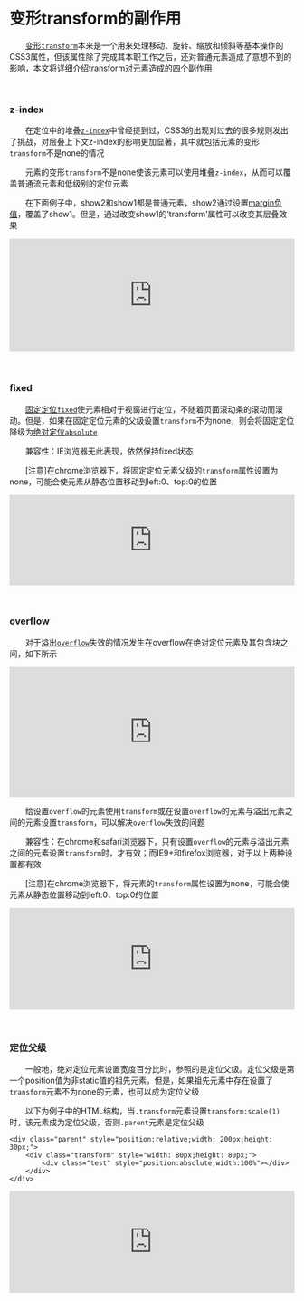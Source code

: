 # 变形transform的副作用

&emsp;&emsp;<a href="http://www.cnblogs.com/xiaohuochai/p/5350254.html" target="_blank">变形`transform`</a>本来是一个用来处理移动、旋转、缩放和倾斜等基本操作的CSS3属性，但该属性除了完成其本职工作之后，还对普通元素造成了意想不到的影响，本文将详细介绍transform对元素造成的四个副作用


<p>&nbsp;</p>


### z-index



&emsp;&emsp;在定位中的堆叠<a href="http://www.cnblogs.com/xiaohuochai/p/5304619.html" target="_blank">`z-index`</a>中曾经提到过，CSS3的出现对过去的很多规则发出了挑战，对层叠上下文z-index的影响更加显著，其中就包括元素的变形`transform`不是none的情况

&emsp;&emsp;元素的变形`transform`不是none使该元素可以使用堆叠`z-index`，从而可以覆盖普通流元素和低级别的定位元素


&emsp;&emsp;在下面例子中，show2和show1都是普通元素，show2通过设置<a href="http://www.cnblogs.com/xiaohuochai/p/5314289.html" target="_blank">margin负值</a>，覆盖了show1。但是，通过改变show1的'transform'属性可以改变其层叠效果

<iframe style="width: 100%; height: 200px" src="https://demo.xiaohuochai.site/css/transformsideEffect/t1.html" allowfullscreen="allowfullscreen" frameborder="0"></iframe>


<p>&nbsp;</p>



### fixed


&emsp;&emsp;<a href="http://www.cnblogs.com/xiaohuochai/p/5321487.html#anchor2" target="_blank">固定定位`fixed`</a>使元素相对于视窗进行定位，不随着页面滚动条的滚动而滚动。但是，如果在固定定位元素的父级设置`transform`不为none，则会将固定定位降级为<a href="http://www.cnblogs.com/xiaohuochai/p/5312917.html" target="_blank">绝对定位`absolute`</a>

&emsp;&emsp;兼容性：IE浏览器无此表现，依然保持fixed状态

&emsp;&emsp;[注意]在chrome浏览器下，将固定定位元素父级的`transform`属性设置为none，可能会使元素从静态位置移动到left:0、top:0的位置

<iframe style="width: 100%; height: 160px" src="https://demo.xiaohuochai.site/css/transformsideEffect/t2.html" allowfullscreen="allowfullscreen" frameborder="0"></iframe>


<p>&nbsp;</p>


### overflow


&emsp;&emsp;对于<a href="http://www.cnblogs.com/xiaohuochai/p/5289653.html" target="_blank">溢出`overflow`</a>失效的情况发生在overflow在绝对定位元素及其包含块之间，如下所示

<iframe style="width: 100%; height: 230px;" src="https://demo.xiaohuochai.site/css/transformsideEffect/t3.html" frameborder="0" width="320" height="240"></iframe>

&emsp;&emsp;给设置`overflow`的元素使用`transform`或在设置`overflow`的元素与溢出元素之间的元素设置`transform`，可以解决`overflow`失效的问题

&emsp;&emsp;兼容性：在chrome和safari浏览器下，只有设置`overflow`的元素与溢出元素之间的元素设置`transform`时，才有效；而IE9+和firefox浏览器，对于以上两种设置都有效


&emsp;&emsp;[注意]在chrome浏览器下，将元素的`transform`属性设置为none，可能会使元素从静态位置移动到left:0、top:0的位置


<iframe style="width: 100%; height: 180px" src="https://demo.xiaohuochai.site/css/transformsideEffect/t4.html" allowfullscreen="allowfullscreen" frameborder="0"></iframe>


<p>&nbsp;</p>


### 定位父级

&emsp;&emsp;一般地，绝对定位元素设置宽度百分比时，参照的是定位父级。定位父级是第一个position值为非static值的祖先元素。但是，如果祖先元素中存在设置了`transform`元素不为none的元素，也可以成为定位父级

&emsp;&emsp;以下为例子中的HTML结构，当`.transform`元素设置`transform:scale(1)`时，该元素成为定位父级，否则`.parent`元素是定位父级

    <div class="parent" style="position:relative;width: 200px;height: 30px;">
        <div class="transform" style="width: 80px;height: 80px;">
            <div class="test" style="position:absolute;width:100%"></div>
        </div>
    </div>


<iframe style="width: 100%; height: 180px" src="https://demo.xiaohuochai.site/css/transformsideEffect/t5.html" allowfullscreen="allowfullscreen" frameborder="0"></iframe>
